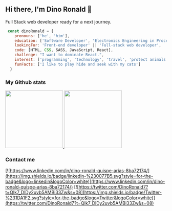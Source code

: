 ## Hi there, I'm Dino Ronald 👋

Full Stack web developer ready for a next journey.

```javascript
 const dinoRonald = {
    pronouns: ['he', 'him'],
    education: ['Software Developer', 'Electronics Engineering in Process Automation'],
    lookingFor: 'Front-end developer' || 'Full-stack web developer',
    code: [HTML, CSS, SASS, JavaScript, React],
    challenge: "I want to dominate React.",
    interest: ['programming', 'technology', 'travel', 'protect animals', 'soccer'],
    funFacts: ['I like to play hide and seek with my cats']
  }
  ```
### My Github stats

<a href="https://github.com/dqarias">
  <img   height="180em" src="https://github-readme-stats.vercel.app/api?username=dqarias&theme=dracula&show_icons=true" />
  <img   height="180em" src="https://github-readme-stats.vercel.app/api/top-langs/?username=dqarias&theme=dracula&layout=compact" />
</a>

<br/>

### Contact me

[![https://www.linkedin.com/in/dino-ronald-quispe-arias-8ba72174/](https://img.shields.io/badge/linkedin-%230077B5.svg?style=for-the-badge&logo=linkedin&logoColor=white)](https://www.linkedin.com/in/dino-ronald-quispe-arias-8ba72174/)
[![https://twitter.com/DinoRonald7?t=QIk7_DlDy2uvb5AMBi33Zw&s=08](https://img.shields.io/badge/Twitter-%231DA1F2.svg?style=for-the-badge&logo=Twitter&logoColor=white)](https://twitter.com/DinoRonald7?t=QIk7_DlDy2uvb5AMBi33Zw&s=08)

